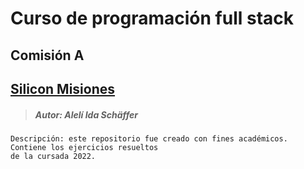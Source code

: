 # Curso de programación full stack

 Comisión A 
-----
## [Silicon Misiones](https://siliconmisiones.gob.ar/)

> ##### Autor: Alelí Ida Schäffer   
```
Descripción: este repositorio fue creado con fines académicos. Contiene los ejercicios resueltos 
de la cursada 2022.
```
